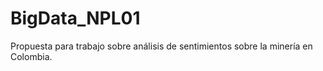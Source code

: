 # BigData_NPL01

Propuesta para trabajo sobre análisis de sentimientos sobre la minería en Colombia.
